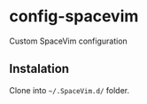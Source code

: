# config-spacevim
Custom SpaceVim configuration

## Instalation

Clone into `~/.SpaceVim.d/` folder.
